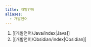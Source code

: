 ```yaml
---
title: 개발언어
aliases:
  - 개발언어
---
```


1. [[개발언어/Java/index|Java]]
2. [[개발언어/Obsidian/index|Obsidian]]